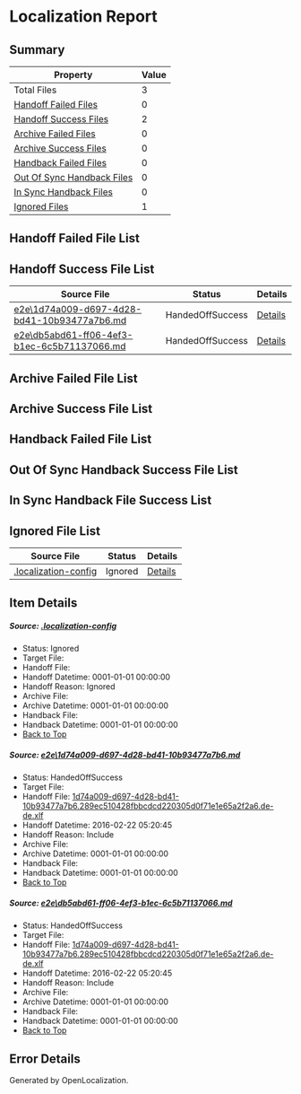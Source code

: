# <a name='report-top'></a> Localization Report

## Summary
 Property | Value 
 -------- | ----- 
 Total Files | 3
[ Handoff Failed Files ](#handoff-failed-list)| 0
[ Handoff Success Files ](#handoff-success-list)| 2
[ Archive Failed Files ](#archive-failed-list)| 0
[ Archive Success Files ](#archive-success-list)| 0
[ Handback Failed Files ](#handback-failed-list)| 0
[ Out Of Sync Handback Files ](#outofsync-handback-success-list)| 0
[ In Sync Handback Files ](#insync-handback-success-list)| 0
[ Ignored Files ](#ignored-list)| 1

## <a name='handoff-failed-list'></a> Handoff Failed File List

## <a name='handoff-success-list'></a> Handoff Success File List
 Source File | Status | Details 
 ----------- | ------ | ------- 
 [e2e\1d74a009-d697-4d28-bd41-10b93477a7b6.md](https://github.com/OpenLocalizationTest/oltest/blob/4101e497d5d0194d74035f2484985f31e0b9ef7e/e2e/1d74a009-d697-4d28-bd41-10b93477a7b6.md) | HandedOffSuccess | [Details](#0037bf8418919a8ef6de828088f1b53d54c202f91)
 [e2e\db5abd61-ff06-4ef3-b1ec-6c5b71137066.md](https://github.com/OpenLocalizationTest/oltest/blob/4101e497d5d0194d74035f2484985f31e0b9ef7e/e2e/db5abd61-ff06-4ef3-b1ec-6c5b71137066.md) | HandedOffSuccess | [Details](#0037bf8418919a8ef6de828088f1b53d54c202f92)

## <a name='archive-failed-list'></a> Archive Failed File List

## <a name='archive-success-list'></a> Archive Success File List

## <a name='handback-failed-list'></a> Handback Failed File List

## <a name='outofsync-handback-success-list'></a> Out Of Sync Handback Success File List

## <a name='insync-handback-success-list'></a> In Sync Handback File Success List

## <a name='ignored-list'></a> Ignored File List
 Source File | Status | Details 
 ----------- | ------ | ------- 
 [.localization-config](https://github.com/OpenLocalizationTest/oltest/blob/4101e497d5d0194d74035f2484985f31e0b9ef7e/.localization-config) | Ignored | [Details](#e4725be8631cbe979bbe0fa8b97cd75f1fd41d4d0)

## Item Details
##### <a name='e4725be8631cbe979bbe0fa8b97cd75f1fd41d4d0'></a> Source: [.localization-config](https://github.com/OpenLocalizationTest/oltest/blob/4101e497d5d0194d74035f2484985f31e0b9ef7e/.localization-config)
* Status: Ignored
* Target File: 
* Handoff File: 
* Handoff Datetime: 0001-01-01 00:00:00
* Handoff Reason: Ignored
* Archive File: 
* Archive Datetime: 0001-01-01 00:00:00
* Handback File: 
* Handback Datetime: 0001-01-01 00:00:00
* [Back to Top](#report-top)

##### <a name='0037bf8418919a8ef6de828088f1b53d54c202f91'></a> Source: [e2e\1d74a009-d697-4d28-bd41-10b93477a7b6.md](https://github.com/OpenLocalizationTest/oltest/blob/4101e497d5d0194d74035f2484985f31e0b9ef7e/e2e/1d74a009-d697-4d28-bd41-10b93477a7b6.md)
* Status: HandedOffSuccess
* Target File: 
* Handoff File: [1d74a009-d697-4d28-bd41-10b93477a7b6.289ec510428fbbcdcd220305d0f71e1e65a2f2a6.de-de.xlf](https://github.com/OpenLocalizationTestOrg/olhandoff/blob/4e895fc83ab4f4dbe70ab97f2a62612fc56695c3/ol-handoff/OpenLocalizationTestOrg/oltest.de-de/yufeih/1d74a009-d697-4d28-bd41-10b93477a7b6.289ec510428fbbcdcd220305d0f71e1e65a2f2a6.de-de.xlf)
* Handoff Datetime: 2016-02-22 05:20:45
* Handoff Reason: Include
* Archive File: 
* Archive Datetime: 0001-01-01 00:00:00
* Handback File: 
* Handback Datetime: 0001-01-01 00:00:00
* [Back to Top](#report-top)

##### <a name='0037bf8418919a8ef6de828088f1b53d54c202f92'></a> Source: [e2e\db5abd61-ff06-4ef3-b1ec-6c5b71137066.md](https://github.com/OpenLocalizationTest/oltest/blob/4101e497d5d0194d74035f2484985f31e0b9ef7e/e2e/db5abd61-ff06-4ef3-b1ec-6c5b71137066.md)
* Status: HandedOffSuccess
* Target File: 
* Handoff File: [1d74a009-d697-4d28-bd41-10b93477a7b6.289ec510428fbbcdcd220305d0f71e1e65a2f2a6.de-de.xlf](https://github.com/OpenLocalizationTestOrg/olhandoff/blob/4e895fc83ab4f4dbe70ab97f2a62612fc56695c3/ol-handoff/OpenLocalizationTestOrg/oltest.de-de/yufeih/1d74a009-d697-4d28-bd41-10b93477a7b6.289ec510428fbbcdcd220305d0f71e1e65a2f2a6.de-de.xlf)
* Handoff Datetime: 2016-02-22 05:20:45
* Handoff Reason: Include
* Archive File: 
* Archive Datetime: 0001-01-01 00:00:00
* Handback File: 
* Handback Datetime: 0001-01-01 00:00:00
* [Back to Top](#report-top)


## Error Details

Generated by OpenLocalization.
